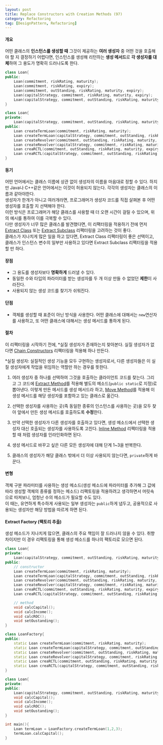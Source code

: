 ```yaml
---
layout: post
title: Replace Constructors with Creation Methods (97)
category: Refactoring
tag: [DesignPattern, Refactoring] 
---
```


#### 개요

어떤 클래스의 **인스턴스를 생성할 때** 그것이 제공하는 **여러 생성자** 중 어떤 것을 호출해야 할 지 결정하기 어렵다면, 인스턴스를 생성해 리턴하는 **생성 메서드**로 **각 생성자를 대체**하여 그 용도가 명확히 드러나도록 한다.  

```c++
class Loan{
public:
    Loan(commitment, riskRating, maturity);
    Loan(commitment, riskRating, expiry);
    Loan(commitment, outStanding, riskRating, maturity, expiry);
    Loan(capitalStrategy, commitment, riskRating, maturity, expiry);
    Loan(capitalStrategy, commitment, outStanding, riskRating, maturity, expiry);
}
```

```c++
class Loan{
private:
    Loan(capitalStrategy, commitment, outStanding, riskRating, maturity, expiry);
public:
    Loan createTermLoan(commitment, riskRating, maturity);
    Loan createTermLoan(capitalStrategy, commitment, outStanding, riskRating, maturity, expiry);
    Loan createRevolver(commitment, outStanding, riskRating, maturity, expiry);
    Loan createRevolver(capitalStrategy, commitment, riskRating, maturity, expiry);
    Loan creaRCTL(commitment, outStanding, riskRating, maturity, expiry);
    Loan creaRCTL(capitalStrategy, commitment, outStanding, riskRating, maturity, expiry);
}
```

#### 동기

어떤 언어에서는 클래스 이름에 상관 없이 생성자의 이름을 마음대로 정할 수 있다. 하지만 Java나 C++같은 언어에서는 이것이 허용되지 않는다. 각각의 생성자는 클래스의 이름과 같아야한다.  
생성자가 한개가 아니고 여러개라면, 프로그래머가 생성자 코드를 직접 살펴본 후 어떤 생성자를 호출할 지 선택해야 한다.  
이런 방식은 프로그래머가 해당 클래스를 사용할 때 더 오랜 시간이 걸릴 수 있으며, 위의 예시를 통하여 이를 극복할 수 있다.  
다만 생성자가 너무 많은 클래스를 발견했다면, 이 리팩터링을 적용하기 전에 먼저 [Extract Class](https://ukcastle.github.io/refactoring/2021/04/09/RefactoringToPattern/#extract-superclass) 또는 [Extract Subclass](https://ukcastle.github.io/refactoring/2021/04/09/RefactoringToPattern/#extract-subclass) 리팩터링을 고려하는 것이 좋다.  
클래스가 지나치게 많은 일을 하고 있다면, Extract Class 리팩터링이 좋은 선택이고, 클래스가 인스턴스 변수의 일부만 사용하고 있다면 Extract Subclass 리팩터링을 적용할 만 하다.   


#### 장점

- 그 용도를 생성자보다 **명확하게** 드러낼 수 있다.  
- 동일한 수와 타입의 파라미터를 받는 생성자를 두 개 이상 만들 수 없었던 **제한**이 사라진다.  
- 사용되지 않는 생성 코드를 찾기가 쉬워진다.  

#### 단점

- 객체를 생성할 때 표준이 아닌 방식을 사용한다. 어떤 클래스에 대해서는 `new`연산자를 사용하고, 또 어떤 클래스에 대해서는 생성 메서드를 통하게 된다.   

#### 절차

이 리팩터링을 시작하기 전에, *실질 생성자가 존재하는지 찾아본다. 실질 생성자가 없다면 [Chain Constructors](https://ukcastle.github.io/refactoring/2021/04/13/Chain-Constructors/) 리팩터링을 적용해 하나 만든다.

*실질 생성자: 실질적인 생성 기능을 모두 구현하는 생성자로서, 다른 생성자들은 이 실질 생성자에게 작업을 위임하는 역할만 하는 경우를 뜻한다.

1. 여러 생성자 중 하나를 선택하여 그것을 호출하는 클라이언트 코드를 찾는다. 그리고 그 코드에 [Extract Method](https://ukcastle.github.io/refactoring/2021/04/09/RefactoringToPattern/#extract-method)를 적용해 별도의 메소드(`public static`로 지정)로 뽑아낸다. 이렇게 만든 메서드를 생성 메서드라 하고, [Move Method](https://ukcastle.github.io/refactoring/2021/04/09/RefactoringToPattern/#move-method)를 적용해 이 생성 메서드를 해당 생성자를 포함하고 있는 클래스로 옮긴다.  

2. 선택한 생성자를 사용하는 곳(즉 동일한 종류의 인스턴스를 사용하는 곳)을 모두 찾아 앞에서 만든 생성 메서드를 호출하도록 **수정**한다.  

3. 만약 선택한 생성자가 다른 생성자를 호출하고 있다면, 생성 메소드에서 선택한 생성자 대신 호출되는 생성자를 사용하도록 고친다. [Inline Method](https://ukcastle.github.io/refactoring/2021/04/09/RefactoringToPattern/#inline-method) 리팩터링을 적용할 때 처럼 생성자를 인라인화하면 된다.  

4. 생성 메서드로 바꾸고 싶은 다른 모든 생성자에 대해 단계 1~3을 반복한다.  

5. 클래스의 생성자가 해당 클래스 밖에서 더 이상 사용되지 않는다면, `private`하게 바꾼다.  


#### 변형  

객체 구분 파라미터를 사용하는 생성 메소드(생성 메소드에 파라미터를 추가해 그 값에 따라 생성할 객체의 종류를 정하는 메소드) 리팩토링을 적용하려고 생각하면서 머릿속으로 따져보니, 엄청난 수의 메소드가 필요할 수도 있다.  
이 때는, 유연하게 특수하게 사용되는 일부 생성자는 `public`하게 냅두고, 공용적으로 사용되는 생성자만 해당 방법을 따르게 하면 된다.  

#### Extract Factory (팩토리 추출)

생성 메소드가 지나치게 많으면, 클래스의 주요 책임이 잘 드러나지 않을 수 있다. 취향 차이지만 이 경우 리팩토링을 통해 생성 메소드를 하나의 팩토리로 모으면 된다.  

```c++
class Loan{
private:
    Loan(capitalStrategy, commitment, outStanding, riskRating, maturity, expiry);
public:
    // constructor
    Loan createTermLoan(commitment, riskRating, maturity);
    Loan createTermLoan(capitalStrategy, commitment, outStanding, riskRating, maturity, expiry);
    Loan createRevolver(commitment, outStanding, riskRating, maturity, expiry);
    Loan createRevolver(capitalStrategy, commitment, riskRating, maturity, expiry);
    Loan creaRCTL(commitment, outStanding, riskRating, maturity, expiry);
    Loan creaRCTL(capitalStrategy, commitment, outStanding, riskRating, maturity, expiry);

    // method
    void calcCapital();
    void calcIncome();
    void calcROC();
    void setOustanding();
}
```

```c++
class LoanFactory{
public:
    static Loan createTermLoan(commitment, riskRating, maturity);
    static Loan createTermLoan(capitalStrategy, commitment, outStanding, riskRating, maturity, expiry);
    static Loan createRevolver(commitment, outStanding, riskRating, maturity, expiry);
    static Loan createRevolver(capitalStrategy, commitment, riskRating, maturity, expiry);
    static Loan creaRCTL(commitment, outStanding, riskRating, maturity, expiry);
    static Loan creaRCTL(capitalStrategy, commitment, outStanding, riskRating, maturity, expiry);
}

class Loan{
private:
public:
    Loan(capitalStrategy, commitment, outStanding, riskRating, maturity, expiry);
    void calcCapital();
    void calcIncome();
    void calcROC();
    void setOustanding();
}

int main(){
    Loan termLoan = LoanFactory.createTermLoan(1,2,3);
    termLoan.calcCapital();
}
```